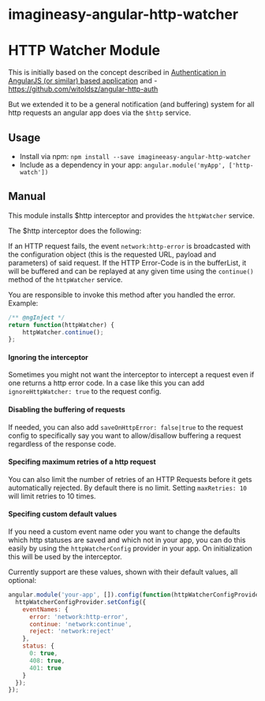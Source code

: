 # imagineasy-angular-http-watcher

HTTP Watcher Module
============================

This is initially based on the concept described in [Authentication in AngularJS (or similar) based application](http://www.espeo.pl/1-authentication-in-angularjs-application/) and  - https://github.com/witoldsz/angular-http-auth

But we extended it to be a general notification (and buffering) system for all http requests an angular app does via the `$http` service.

Usage
------

- Install via npm: `npm install --save imagineeasy-angular-http-watcher`
- Include as a dependency in your app: `angular.module('myApp', ['http-watch'])`

Manual
------

This module installs $http interceptor and provides the `httpWatcher` service.

The $http interceptor does the following:

If an HTTP request fails, the event `network:http-error` is broadcasted with the configuration object (this is the requested URL, payload and parameters)
of said request. If the HTTP Error-Code is in the bufferList, it will be buffered and can be replayed at any given time using the `continue()` method of the `httpWatcher` service.

You are responsible to invoke this method after you handled the error. Example:
```js
/** @ngInject */
return function(httpWatcher) {
    httpWatcher.continue();
};
```

#### Ignoring the interceptor

Sometimes you might not want the interceptor to intercept a request even if one returns a http error code. In a case like this you can add `ignoreHttpWatcher: true` to the request config.

#### Disabling the buffering of requests

If needed, you can also add `saveOnHttpError: false|true` to the request config to specifically say you want to allow/disallow buffering a request regardless of the response code.

#### Specifing maximum retries of a http request

You can also limit the number of retries of an HTTP Requests before it gets automatically rejected. By default there is no limit. Setting `maxRetries: 10` will limit retries to 10 times.

#### Specifing custom default values

If you need a custom event name oder you want to change the defaults which http statuses are saved and which not in your app, you can do this easily by using the ``httpWatcherConfig`` provider in your app. On initialization this will be used by the interceptor.

Currently support are these values, shown with their default values, all optional:
```js
angular.module('your-app', []).config(function(httpWatcherConfigProvider) {
  httpWatcherConfigProvider.setConfig({
    eventNames: {
      error: 'network:http-error',
      continue: 'network:continue',
      reject: 'network:reject'
    },
    status: {
      0: true,
      408: true,
      401: true
    }
  });
});
```
